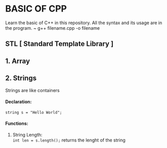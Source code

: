 # BASIC OF CPP

Learn the basic of C++ in this repository.
All the syntax and its usage are in the program.
~ g++ filename.cpp -o filename

## STL [ Standard Template Library ]
## 1. Array

## 2. Strings
  Strings are like containers
  #### Declaration:
   ```
   string s = "Hello World";
   ```
  #### Functions:
  1. String Length:  
                     ``` int len = s.length(); ``` returns the lenght of the string 
  
